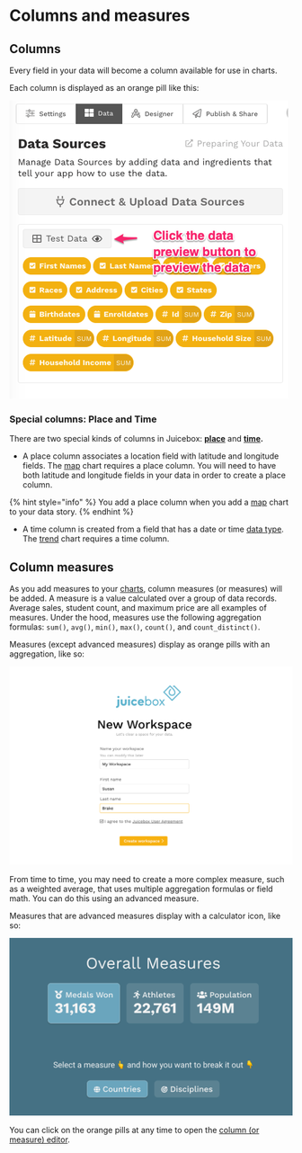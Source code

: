 # Columns and measures

## Columns

Every field in your data will become a column available for use in charts.&#x20;

Each column is displayed as an orange pill like this:

![A column](<../../.gitbook/assets/image (94).png>)

### Special columns: Place and Time

There are two special kinds of columns in Juicebox: [**place**](broken-reference) and [**time**](broken-reference)**.**

* A place column associates a location field with latitude and longitude fields. The [map](../story-designer/charts/map.md) chart requires a place column. You will need to have both latitude and longitude fields in your data in order to create a place column. &#x20;

{% hint style="info" %}
You add a place column when you add a [map](../story-designer/charts/map.md) chart to your data story.&#x20;
{% endhint %}

* A time column is created from a field that has a date or time [data type](the-data-preview.md#data-types). The [trend](../story-designer/charts/trend.md) chart requires a time column.&#x20;

## Column measures

As you add measures to your [charts](../story-designer/charts/), column measures (or measures) will be added. A measure is a value calculated over a group of data records. Average sales, student count, and maximum price are all examples of measures. Under the hood, measures use the following aggregation formulas: `sum()`, `avg()`, `min()`, `max()`, `count()`, and `count_distinct()`.

Measures (except advanced measures) display as orange pills with an aggregation, like so:&#x20;

![Measure with the sum() aggregation](<../../.gitbook/assets/image (97).png>)

From time to time, you may need to create a more complex measure, such as a weighted average, that uses multiple aggregation formulas or field math. You can do this using an advanced measure.&#x20;

Measures that are advanced measures display with a calculator icon, like so:

![An advanced measure](<../../.gitbook/assets/image (95).png>)



You can click on the orange pills at any time to open the [column (or measure) editor](the-column-or-measure-editor/).&#x20;
